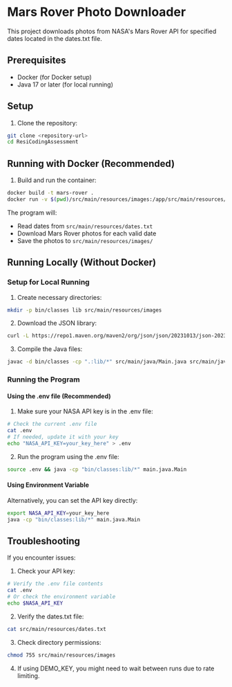 # Mars Rover Photo Downloader

This project downloads photos from NASA's Mars Rover API for specified dates located in the dates.txt file.

## Prerequisites

- Docker (for Docker setup)
- Java 17 or later (for local running)

## Setup

1. Clone the repository:
```bash
git clone <repository-url>
cd ResiCodingAssessment
```

## Running with Docker (Recommended)

1. Build and run the container:
```bash
docker build -t mars-rover .
docker run -v $(pwd)/src/main/resources/images:/app/src/main/resources/images --env-file .env mars-rover
```

The program will:
- Read dates from `src/main/resources/dates.txt`
- Download Mars Rover photos for each valid date
- Save the photos to `src/main/resources/images/`

## Running Locally (Without Docker)

### Setup for Local Running

1. Create necessary directories:
```bash
mkdir -p bin/classes lib src/main/resources/images
```

2. Download the JSON library:
```bash
curl -L https://repo1.maven.org/maven2/org/json/json/20231013/json-20231013.jar -o lib/json-20231013.jar
```

3. Compile the Java files:
```bash
javac -d bin/classes -cp ".:lib/*" src/main/java/Main.java src/main/java/DateNormalization.java src/main/java/MarsRoverClient.java
```

### Running the Program

#### Using the .env file (Recommended)

1. Make sure your NASA API key is in the .env file:
```bash
# Check the current .env file
cat .env
# If needed, update it with your key
echo "NASA_API_KEY=your_key_here" > .env
```

2. Run the program using the .env file:
```bash
source .env && java -cp "bin/classes:lib/*" main.java.Main
```

#### Using Environment Variable

Alternatively, you can set the API key directly:
```bash
export NASA_API_KEY=your_key_here
java -cp "bin/classes:lib/*" main.java.Main
```

## Troubleshooting

If you encounter issues:

1. Check your API key:
```bash
# Verify the .env file contents
cat .env
# Or check the environment variable
echo $NASA_API_KEY
```

2. Verify the dates.txt file:
```bash
cat src/main/resources/dates.txt
```

3. Check directory permissions:
```bash
chmod 755 src/main/resources/images
```

4. If using DEMO_KEY, you might need to wait between runs due to rate limiting.


